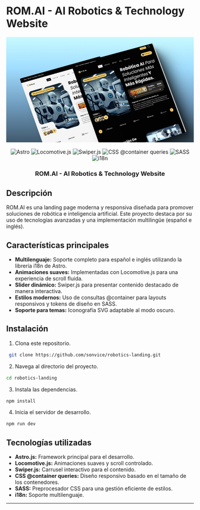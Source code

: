 # ROM.AI - AI Robotics & Technology Website

![ROM.AI Banner](public/robotics-banner.png)
<div align="center">
<div>
    <img src="https://img.shields.io/badge/-Astro-black?style=for-the-badge&logoColor=white&logo=astro&color=646CFF" alt="Astro" />
    <img src="https://img.shields.io/badge/-Locomotive.js-black?style=for-the-badge&logoColor=white&logo=javascript&color=F7DF1E" alt="Locomotive.js" />
    <img src="https://img.shields.io/badge/-Swiper.js-black?style=for-the-badge&logoColor=white&logo=swiper&color=6332F6" alt="Swiper.js" />
    <img src="https://img.shields.io/badge/-CSS%20@container%20queries-black?style=for-the-badge&logoColor=white&logo=css3&color=1572B6" alt="CSS @container queries" />
    <img src="https://img.shields.io/badge/-SASS-black?style=for-the-badge&logoColor=white&logo=sass&color=CC6699" alt="SASS" />
    <img src="https://img.shields.io/badge/-i18n-black?style=for-the-badge&logoColor=white&logo=i18next&color=26A69A" alt="i18n" />
</div>
<h3 align="center">ROM.AI - AI Robotics & Technology Website</h3>
</div>

## Descripción
ROM.AI es una landing page moderna y responsiva diseñada para promover soluciones de robótica e inteligencia artificial. Este proyecto destaca por su uso de tecnologías avanzadas y una implementación multilingüe (español e inglés).

## Características principales
- **Multilenguaje:** Soporte completo para español e inglés utilizando la librería i18n de Astro.
- **Animaciones suaves:** Implementadas con Locomotive.js para una experiencia de scroll fluida.
- **Slider dinámico:** Swiper.js para presentar contenido destacado de manera interactiva.
- **Estilos modernos:** Uso de consultas @container para layouts responsivos y tokens de diseño en SASS.
- **Soporte para temas:** Iconografía SVG adaptable al modo oscuro.

## Instalación
1. Clona este repositorio.
```bash
 git clone https://github.com/sonvice/robotics-landing.git
```
2. Navega al directorio del proyecto.
```bash
cd robotics-landing
```
3. Instala las dependencias.
```bash
npm install
```
4. Inicia el servidor de desarrollo.
```bash
npm run dev
```

## Tecnologías utilizadas
- **Astro.js:** Framework principal para el desarrollo.
- **Locomotive.js:** Animaciones suaves y scroll controlado.
- **Swiper.js:** Carrusel interactivo para el contenido.
- **CSS @container queries:** Diseño responsivo basado en el tamaño de los contenedores.
- **SASS:** Preprocesador CSS para una gestión eficiente de estilos.
- **i18n:** Soporte multilenguaje.

---
